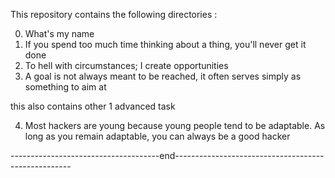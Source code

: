 This repository contains the following directories :

0. What's my name
1. If you spend too much time thinking about a thing, you'll never get it done
2. To hell with circumstances; I create opportunities
3. A goal is not always meant to be reached, it often serves simply as something to aim at

this also contains other 1 advanced task 

4. Most hackers are young because young people tend to be adaptable. As long as you remain adaptable, you can always be a good hacker


-------------------------------------end----------------------------------------------------
